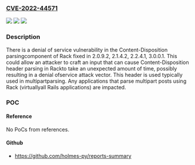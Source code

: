 ### [CVE-2022-44571](https://cve.mitre.org/cgi-bin/cvename.cgi?name=CVE-2022-44571)
![](https://img.shields.io/static/v1?label=Product&message=https%3A%2F%2Fgithub.com%2Frack%2Frack&color=blue)
![](https://img.shields.io/static/v1?label=Version&message=2.0.9.2%2C%202.1.4.2%2C%202.2.4.1%2C%203.0.0.1%20&color=brightgreen)
![](https://img.shields.io/static/v1?label=Vulnerability&message=Denial%20of%20Service%20(CWE-400)&color=brightgreen)

### Description

There is a denial of service vulnerability in the Content-Disposition parsingcomponent of Rack fixed in 2.0.9.2, 2.1.4.2, 2.2.4.1, 3.0.0.1. This could allow an attacker to craft an input that can cause Content-Disposition header parsing in Rackto take an unexpected amount of time, possibly resulting in a denial ofservice attack vector. This header is used typically used in multipartparsing. Any applications that parse multipart posts using Rack (virtuallyall Rails applications) are impacted.

### POC

#### Reference
No PoCs from references.

#### Github
- https://github.com/holmes-py/reports-summary


